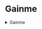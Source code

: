 # Gainme

<details>
<summary> Gainme </summary>
 
## level 1
  ![image](https://user-images.githubusercontent.com/111769169/219845961-39a75598-d234-4da9-8477-5e22544c945c.png)  
  chỉ đơn giản là so sánh chuỗi ta nhập vào với ICTF4 là xong  
## level 2
  ![image](https://user-images.githubusercontent.com/111769169/219845852-185dbf47-5107-4a91-9026-251234e2f7b3.png)  
  đại loại là chuỗi s được lưu một chuỗi nào đó đã có trong chương trình  
  lúc gdb đến đoạn strlen ta thấy chương trình đang đếm chuỗi này
  ![image](https://user-images.githubusercontent.com/111769169/219846304-e4c7229a-72ff-441b-b384-d6832be083d6.png)
  cùng với đoạn  ![image](https://user-images.githubusercontent.com/111769169/219846526-67da47a2-c21f-4747-8ab6-46e8b6a493d5.png)  
  thì chúng ta khẳng định là nó đang so sánh thanh dl và al là chuỗi ta nhập vào với chuỗi trong gdb
## level 3
  ![image](https://user-images.githubusercontent.com/111769169/219846653-4e77e24c-933b-42b0-b798-86b63da1d513.png)
  ta thấy chương trình đang so sánh chuỗi nhập vào với 0xDEADBEEF
## level 4
  ![image](https://user-images.githubusercontent.com/111769169/219846707-f36bdcd7-58c0-4968-bd0d-1a7790c496a6.png)
  điều kiện strlen(s) phải lớn hơn 3
  đây thì đại loại giải phương trình bậc 3 =)))
  nghiệm là 1
# script
```python
from pwn import *
#dasDASQWgjtrkodsc
#-559038737
exe = ELF("./Gainme", checksec = False)
p = process(exe.path)

p.sendlineafter(b"0: ", b"ICTF4")                   #level1
p.sendlineafter(b"1: ", b"dasDASQWgjtrkodsc")       #level2
p.sendlineafter(b'2: ', p32(0xDEADBEEF)) #level3
p.sendlineafter(b'3: ', b'1')                       #level4
p.interactive()
```
## Chú ý
để đổi 1 số âm sang hex ta có thể p32(-10000, sign = True)

 </details>
